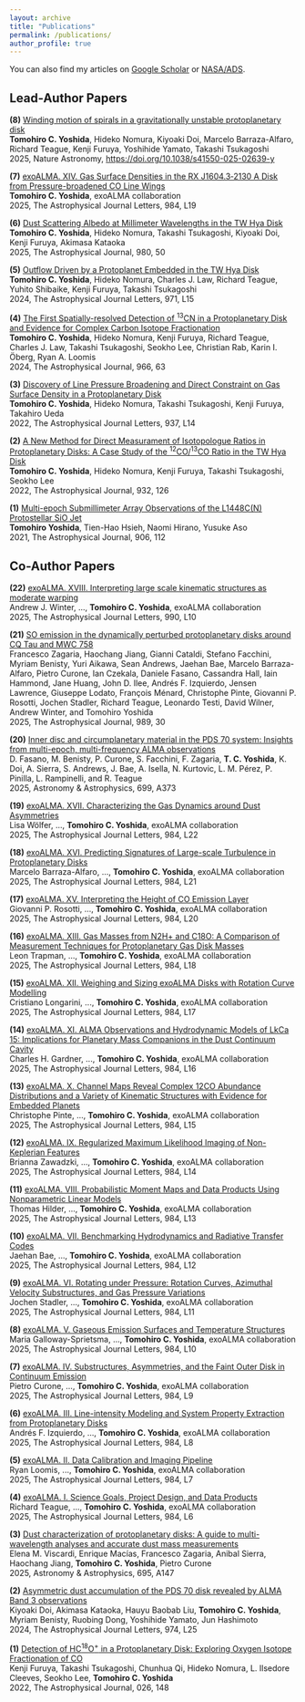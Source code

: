 ```yaml
---
layout: archive
title: "Publications"
permalink: /publications/
author_profile: true
---
```


You can also find my articles on [Google Scholar](https://scholar.google.com/citations?user=Y1a2300AAAAJ&hl=ja) or [NASA/ADS](https://ui.adsabs.harvard.edu/search/q=orcid%3A0000-0001-8002-8473&sort=date+desc).

## Lead-Author Papers
**(8)** [Winding motion of spirals in a gravitationally unstable protoplanetary disk](https://ui.adsabs.harvard.edu/abs/2025NatAs.tmp..193Y/abstract) <br>
**Tomohiro C. Yoshida**, Hideko Nomura, Kiyoaki Doi, Marcelo Barraza-Alfaro, Richard Teague, Kenji Furuya, Yoshihide Yamato, Takashi Tsukagoshi <br>
2025, Nature Astronomy, https://doi.org/10.1038/s41550-025-02639-y

**(7)** [exoALMA. XIV. Gas Surface Densities in the RX J1604.3‑2130 A Disk from Pressure-broadened CO Line Wings](https://ui.adsabs.harvard.edu/abs/2025ApJ...984L..19Y/abstract) <br>
**Tomohiro C. Yoshida**, exoALMA collaboration <br>
2025, The Astrophysical Journal Letters, 984, L19

**(6)** [Dust Scattering Albedo at Millimeter Wavelengths in the TW Hya Disk](https://ui.adsabs.harvard.edu/abs/2025ApJ...980...50Y/abstract) <br>
**Tomohiro C. Yoshida**, Hideko Nomura, Takashi Tsukagoshi, Kiyoaki Doi, Kenji Furuya, Akimasa Kataoka <br>
2025, The Astrophysical Journal, 980, 50

**(5)** [Outflow Driven by a Protoplanet Embedded in the TW Hya Disk](https://ui.adsabs.harvard.edu/abs/2024ApJ...971L..15Y/abstract) <br>
**Tomohiro C. Yoshida**, Hideko Nomura, Charles J. Law, Richard Teague, Yuhito Shibaike, Kenji Furuya, Takashi Tsukagoshi <br>
2024, The Astrophysical Journal Letters, 971, L15 

**(4)** [The First Spatially-resolved Detection of <sup>13</sup>CN in a Protoplanetary Disk and Evidence for Complex Carbon Isotope Fractionation](https://ui.adsabs.harvard.edu/abs/2024ApJ...966...63Y/abstract) <br>
**Tomohiro C. Yoshida**, Hideko Nomura, Kenji Furuya, Richard Teague, Charles J. Law, Takashi Tsukagoshi, Seokho Lee, Christian Rab, Karin I. Öberg, Ryan A. Loomis <br>
2024, The Astrophysical Journal, 966, 63

**(3)** [Discovery of Line Pressure Broadening and Direct Constraint on Gas Surface Density in a Protoplanetary Disk](https://ui.adsabs.harvard.edu/abs/2022ApJ...937L..14Y/abstract) <br>
**Tomohiro C. Yoshida**, Hideko Nomura, Takashi Tsukagoshi, Kenji Furuya, Takahiro Ueda <br>
2022, The Astrophysical Journal Letters, 937, L14

**(2)** [A New Method for Direct Measurament of Isotopologue Ratios in Protoplanetary Disks: A Case Study of the <sup>12</sup>CO/<sup>13</sup>CO Ratio in the TW Hya Disk](https://ui.adsabs.harvard.edu/abs/2022ApJ...932..126Y/abstract) <br>
**Tomohiro C. Yoshida**, Hideko Nomura, Kenji Furuya, Takashi Tsukagoshi, Seokho Lee <br>
2022, The Astrophysical Journal, 932, 126

**(1)** [Multi-epoch Submillimeter Array Observations of the L1448C(N) Protostellar SiO Jet](https://ui.adsabs.harvard.edu/abs/2021ApJ...906..112Y/abstract) <br>
**Tomohiro Yoshida**, Tien-Hao Hsieh, Naomi Hirano, Yusuke Aso <br>
2021, The Astrophysical Journal, 906, 112

## Co-Author Papers

**(22)** [exoALMA. XVIII. Interpreting large scale kinematic structures as moderate warping](https://ui.adsabs.harvard.edu/abs/2025arXiv250711669W/abstract) <br>
Andrew J. Winter, ..., **Tomohiro C. Yoshida**, exoALMA collaboration <br>
2025, The Astrophysical Journal Letters, 990, L10

**(21)** [SO emission in the dynamically perturbed protoplanetary disks around CQ Tau and MWC 758](https://ui.adsabs.harvard.edu/abs/2025arXiv250616481Z/abstract) <br>
Francesco Zagaria, Haochang Jiang, Gianni Cataldi, Stefano Facchini, Myriam Benisty, Yuri Aikawa, Sean Andrews, Jaehan Bae, Marcelo Barraza-Alfaro, Pietro Curone, Ian Czekala, Daniele Fasano, Cassandra Hall, Iain Hammond, Jane Huang, John D. Ilee, Andrés F. Izquierdo, Jensen Lawrence, Giuseppe Lodato, François Ménard, Christophe Pinte, Giovanni P. Rosotti, Jochen Stadler, Richard Teague, Leonardo Testi, David Wilner, Andrew Winter, and Tomohiro Yoshida <br>
2025, The Astrophysical Journal, 989, 30


**(20)** [Inner disc and circumplanetary material in the PDS 70 system: Insights from multi-epoch, multi-frequency ALMA observations](https://ui.adsabs.harvard.edu/abs/2025A%26A...699A.373F/abstract) <br>
D. Fasano, M. Benisty, P. Curone, S. Facchini, F. Zagaria, **T. C. Yoshida**, K. Doi, A. Sierra, S. Andrews, J. Bae, A. Isella, N. Kurtovic, L. M. Pérez, P. Pinilla, L. Rampinelli, and R. Teague <br>
2025, Astronomy & Astrophysics, 699, A373

**(19)** [exoALMA. XVII. Characterizing the Gas Dynamics around Dust Asymmetries](https://ui.adsabs.harvard.edu/abs/2025ApJ...984L..22W/abstract) <br>
Lisa Wölfer, ..., **Tomohiro C. Yoshida**, exoALMA collaboration <br>
2025, The Astrophysical Journal Letters, 984, L22

**(18)** [exoALMA. XVI. Predicting Signatures of Large-scale Turbulence in Protoplanetary Disks](https://ui.adsabs.harvard.edu/abs/2025ApJ...984L..21B/abstract)<br>
Marcelo Barraza-Alfaro, ..., **Tomohiro C. Yoshida**, exoALMA collaboration <br>
2025, The Astrophysical Journal Letters, 984, L21

**(17)** [exoALMA. XV. Interpreting the Height of CO Emission Layer](https://ui.adsabs.harvard.edu/abs/2025ApJ...984L..20R/abstract) <br>
Giovanni P. Rosotti, ..., **Tomohiro C. Yoshida**, exoALMA collaboration <br>
2025, The Astrophysical Journal Letters, 984, L20

**(16)** [exoALMA. XIII. Gas Masses from N2H+ and C18O: A Comparison of Measurement Techniques for Protoplanetary Gas Disk Masses](https://ui.adsabs.harvard.edu/abs/2025ApJ...984L..18T/abstract) <br>
Leon Trapman,  ..., **Tomohiro C. Yoshida**, exoALMA collaboration <br>
2025, The Astrophysical Journal Letters, 984, L18

**(15)** [exoALMA. XII. Weighing and Sizing exoALMA Disks with Rotation Curve Modelling](https://ui.adsabs.harvard.edu/abs/2025ApJ...984L..17L/abstract) <br>
Cristiano Longarini, ..., **Tomohiro C. Yoshida**, exoALMA collaboration <br>
2025, The Astrophysical Journal Letters, 984, L17

**(14)** [exoALMA. XI. ALMA Observations and Hydrodynamic Models of LkCa 15: Implications for Planetary Mass Companions in the Dust Continuum Cavity](https://ui.adsabs.harvard.edu/abs/2025ApJ...984L..16G/abstract) <br>
Charles H. Gardner,  ..., **Tomohiro C. Yoshida**, exoALMA collaboration <br>
2025, The Astrophysical Journal Letters, 984, L16

**(13)** [exoALMA. X. Channel Maps Reveal Complex 12CO Abundance Distributions and a Variety of Kinematic Structures with Evidence for Embedded Planets](https://ui.adsabs.harvard.edu/abs/2025ApJ...984L..15P/abstract) <br>
Christophe Pinte, ..., **Tomohiro C. Yoshida**, exoALMA collaboration <br>
2025, The Astrophysical Journal Letters, 984, L15

**(12)** [exoALMA. IX. Regularized Maximum Likelihood Imaging of Non-Keplerian Features](https://ui.adsabs.harvard.edu/abs/2025ApJ...984L..14Z/abstract) <br>
Brianna Zawadzki, ..., **Tomohiro C. Yoshida**, exoALMA collaboration <br>
2025, The Astrophysical Journal Letters, 984, L14

**(11)** [exoALMA. VIII. Probabilistic Moment Maps and Data Products Using Nonparametric Linear Models](https://ui.adsabs.harvard.edu/abs/2025ApJ...984L..13H/abstract) <br>
Thomas Hilder, ..., **Tomohiro C. Yoshida**, exoALMA collaboration <br>
2025, The Astrophysical Journal Letters, 984, L13

**(10)** [exoALMA. VII. Benchmarking Hydrodynamics and Radiative Transfer Codes](https://ui.adsabs.harvard.edu/abs/2025ApJ...984L..12B/abstract) <br>
Jaehan Bae, ..., **Tomohiro C. Yoshida**, exoALMA collaboration <br>
2025, The Astrophysical Journal Letters, 984, L12

**(9)** [exoALMA. VI. Rotating under Pressure: Rotation Curves, Azimuthal Velocity Substructures, and Gas Pressure Variations](https://ui.adsabs.harvard.edu/abs/2025ApJ...984L..11S/abstract) <br>
Jochen Stadler, ..., **Tomohiro C. Yoshida**, exoALMA collaboration <br>
2025, The Astrophysical Journal Letters, 984, L11

**(8)** [exoALMA. V. Gaseous Emission Surfaces and Temperature Structures](https://ui.adsabs.harvard.edu/abs/2025ApJ...984L..10G/abstract) <br>
Maria Galloway-Sprietsma, ..., **Tomohiro C. Yoshida**, exoALMA collaboration <br>
2025, The Astrophysical Journal Letters, 984, L10

**(7)** [exoALMA. IV. Substructures, Asymmetries, and the Faint Outer Disk in Continuum Emission](https://ui.adsabs.harvard.edu/abs/2025ApJ...984L...9C/abstract)<br>
Pietro Curone, ..., **Tomohiro C. Yoshida**, exoALMA collaboration <br>
2025, The Astrophysical Journal Letters, 984, L9

**(6)** [exoALMA. III. Line-intensity Modeling and System Property Extraction from Protoplanetary Disks](https://ui.adsabs.harvard.edu/abs/2025ApJ...984L...8I/abstract)<br>
Andrés F. Izquierdo, ..., **Tomohiro C. Yoshida**, exoALMA collaboration <br>
2025, The Astrophysical Journal Letters, 984, L8

**(5)** [exoALMA. II. Data Calibration and Imaging Pipeline](https://ui.adsabs.harvard.edu/abs/2025ApJ...984L...7L/abstract)<br>
Ryan Loomis, ..., **Tomohiro C. Yoshida**, exoALMA collaboration <br>
2025, The Astrophysical Journal Letters, 984, L7

**(4)** [exoALMA. I. Science Goals, Project Design, and Data Products](https://ui.adsabs.harvard.edu/abs/2025ApJ...984L...6T/abstract) <br>
Richard Teague, ..., **Tomohiro C. Yoshida**, exoALMA collaboration <br>
2025, The Astrophysical Journal Letters, 984, L6

**(3)** [Dust characterization of protoplanetary disks: A guide to multi-wavelength analyses and accurate dust mass measurements](https://ui.adsabs.harvard.edu/abs/2025A%26A...695A.147V/abstract) <br>
Elena M. Viscardi, Enrique Macías, Francesco Zagaria, Anibal Sierra, Haochang Jiang, **Tomohiro C. Yoshida**, Pietro Curone<br>
2025, Astronomy & Astrophysics, 695, A147

**(2)** [Asymmetric dust accumulation of the PDS 70 disk revealed by ALMA Band 3 observations](https://ui.adsabs.harvard.edu/abs/2024ApJ...974L..25D/citations) <br>
Kiyoaki Doi, Akimasa Kataoka, Hauyu Baobab Liu, **Tomohiro C. Yoshida**, Myriam Benisty, Ruobing Dong, Yoshihide Yamato, Jun Hashimoto<br>
2024, The Astrophysical Journal Letters, 974, L25

**(1)** [Detection of HC<sup>18</sup>O<sup>+</sup> in a Protoplanetary Disk: Exploring Oxygen Isotope Fractionation of CO](https://ui.adsabs.harvard.edu/abs/2022ApJ...926..148F/abstract) <br>
Kenji Furuya, Takashi Tsukagoshi, Chunhua Qi, Hideko Nomura, L. Ilsedore Cleeves, Seokho Lee, **Tomohiro C. Yoshida** <br>
2022, The Astrophysical Journal, 026, 148

<!-- {% include base_path %} -->

<!-- {% for post in site.publications reversed %}
  {% include archive-single.html %}
{% endfor %} -->
